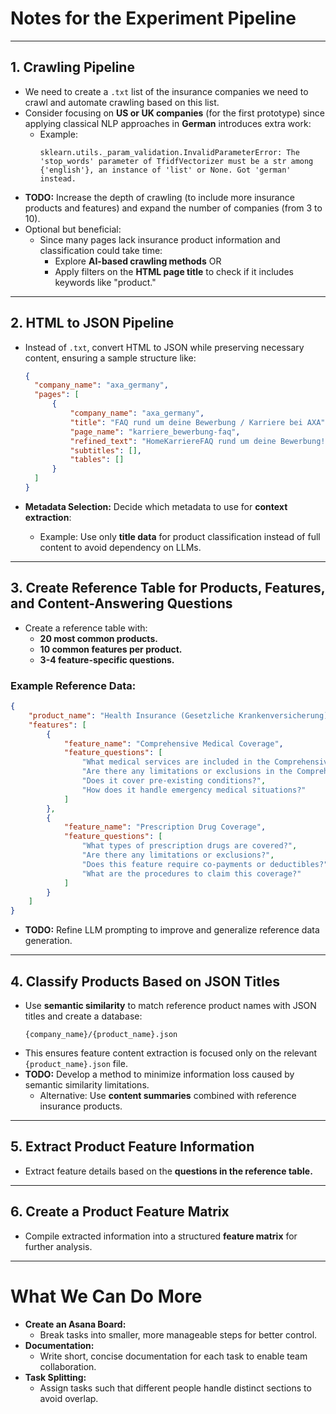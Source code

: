 
# **Notes for the Experiment Pipeline**

---

## **1. Crawling Pipeline**
- We need to create a `.txt` list of the insurance companies we need to crawl and automate crawling based on this list.
- Consider focusing on **US or UK companies** (for the first prototype) since applying classical NLP approaches in **German** introduces extra work:
  - Example: 
    ```
    sklearn.utils._param_validation.InvalidParameterError: The 'stop_words' parameter of TfidfVectorizer must be a str among {'english'}, an instance of 'list' or None. Got 'german' instead.
    ```
- **TODO:** Increase the depth of crawling (to include more insurance products and features) and expand the number of companies (from 3 to 10).
- Optional but beneficial:
  - Since many pages lack insurance product information and classification could take time:
    - Explore **AI-based crawling methods** OR
    - Apply filters on the **HTML page title** to check if it includes keywords like "product."

---

## **2. HTML to JSON Pipeline**
- Instead of `.txt`, convert HTML to JSON while preserving necessary content, ensuring a sample structure like:

  ```json
  {
    "company_name": "axa_germany",
    "pages": [
        {
            "company_name": "axa_germany",
            "title": "FAQ rund um deine Bewerbung / Karriere bei AXA",
            "page_name": "karriere_bewerbung-faq",
            "refined_text": "HomeKarriereFAQ rund um deine Bewerbung![Häufige Fragen FAQ | AXA]()...",
            "subtitles": [],
            "tables": []
        }
    ]
  }
  ```

- **Metadata Selection:** Decide which metadata to use for **context extraction**:
  - Example: Use only **title data** for product classification instead of full content to avoid dependency on LLMs.

---

## **3. Create Reference Table for Products, Features, and Content-Answering Questions**
- Create a reference table with:
  - **20 most common products.**
  - **10 common features per product.**
  - **3-4 feature-specific questions.**

### **Example Reference Data**:

```json
{
    "product_name": "Health Insurance (Gesetzliche Krankenversicherung)",
    "features": [
        {
            "feature_name": "Comprehensive Medical Coverage",
            "feature_questions": [
                "What medical services are included in the Comprehensive Medical Coverage?",
                "Are there any limitations or exclusions in the Comprehensive Medical Coverage?",
                "Does it cover pre-existing conditions?",
                "How does it handle emergency medical situations?"
            ]
        },
        {
            "feature_name": "Prescription Drug Coverage",
            "feature_questions": [
                "What types of prescription drugs are covered?",
                "Are there any limitations or exclusions?",
                "Does this feature require co-payments or deductibles?",
                "What are the procedures to claim this coverage?"
            ]
        }
    ]
}
```

- **TODO:** Refine LLM prompting to improve and generalize reference data generation.

---

## **4. Classify Products Based on JSON Titles**
- Use **semantic similarity** to match reference product names with JSON titles and create a database:
  ```
  {company_name}/{product_name}.json
  ```
- This ensures feature content extraction is focused only on the relevant `{product_name}.json` file.
- **TODO:** Develop a method to minimize information loss caused by semantic similarity limitations.
  - Alternative: Use **content summaries** combined with reference insurance products.

---

## **5. Extract Product Feature Information**
- Extract feature details based on the **questions in the reference table.**

---

## **6. Create a Product Feature Matrix**
- Compile extracted information into a structured **feature matrix** for further analysis.

---

# **What We Can Do More**
- **Create an Asana Board:**
  - Break tasks into smaller, more manageable steps for better control.
- **Documentation:** 
  - Write short, concise documentation for each task to enable team collaboration.
- **Task Splitting:**
  - Assign tasks such that different people handle distinct sections to avoid overlap.

